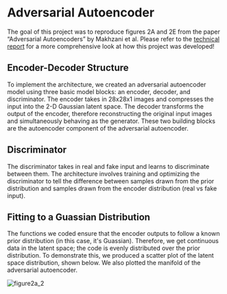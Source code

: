 # Adversarial Autoencoder
The goal of this project was to reproduce figures 2A and 2E from the paper “Adversarial Autoencoders” by Makhzani et al. Please refer to the [technical report](https://drive.google.com/file/d/1o2_ZZkRMbGfkUJhtw79ogLODh0BMazpc/view?usp=sharing) for a more comprehensive look at how this project was developed!
## Encoder-Decoder Structure
To implement the architecture, we created an adversarial autoencoder model using three basic model blocks: an encoder, decoder, 
and discriminator. The encoder takes in 28x28x1 images and compresses the input into the 2-D Gaussian latent space. The decoder 
transforms the output of the encoder, therefore reconstructing the original input images and simultaneously behaving as the generator. 
These two building blocks are the autoencoder component of the adversarial autoencoder. 
## Discriminator
The discriminator takes in real and fake input and learns to discriminate between them. The architecture involves
training and optimizing the discriminator to tell the difference between samples drawn from the prior distribution and samples
drawn from the encoder distribution (real vs fake input).
## Fitting to a Guassian Distribution
The functions we coded ensure that the encoder outputs to follow a known prior distribution (in this case, it's Guassian). Therefore, we get continuous data in the latent space; the code is evenly distributed over the prior distribution. To demonstrate this, we produced a scatter plot of the latent space distribution, shown below. We
also plotted the manifold of the adversarial autoencoder.



![figure2a_2](https://github.com/nicolejoseph/Adversarial-Autoencoder/assets/55464125/454f3cd2-d350-44d7-a540-984299605615)
